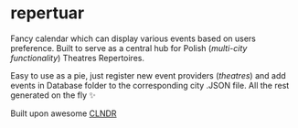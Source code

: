 # repertuar

Fancy calendar which can display various events based on users preference. Built to serve as a central hub for Polish (*multi-city functionality*) Theatres Repertoires.

Easy to use as a pie, just register new event providers (*theatres*) and add events in Database folder to the corresponding city .JSON file. All the rest generated on the fly :sparkles: 

Built upon awesome [CLNDR](https://kylestetz.github.io/CLNDR/)
